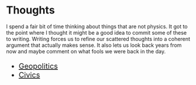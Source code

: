<style>
ul {
  font-size: 20px;
}
</style>


# Thoughts

I spend a fair bit of time thinking about things that are not physics. It got to
the point where I thought it might be a good idea to commit some of these to
writing. Writing forces us to refine our scattered thoughts into a
coherent argument that actually makes sense.
It also lets us look back years from now and
maybe comment on what fools we were back in the day.



* [Geopolitics](./writings/straits/straits.md)
* [Civics](./writings/gov/gov.md)
